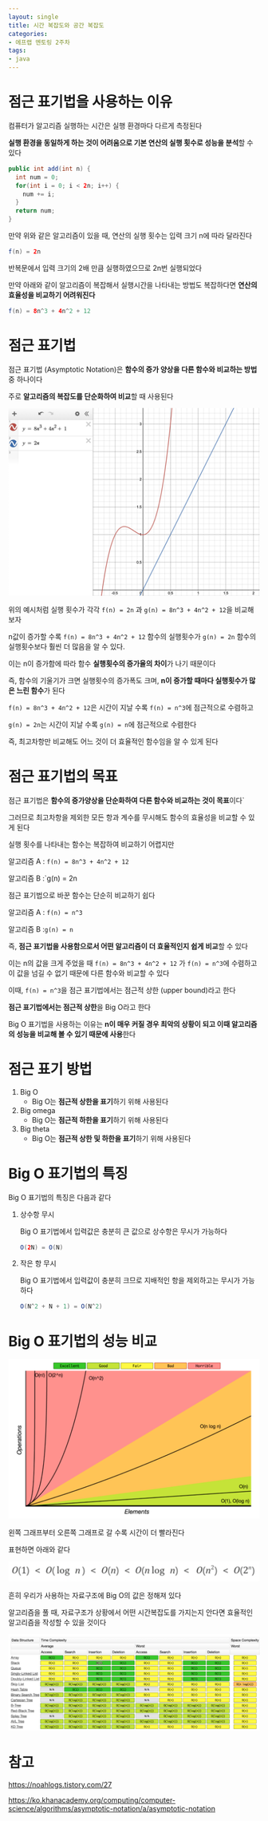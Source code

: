 ```yaml
---
layout: single
title: 시간 복잡도와 공간 복잡도
categories:
- 에프랩 멘토링 2주차
tags:
- java
---
```




# 점근 표기법을 사용하는 이유

컴퓨터가 알고리즘 실행하는 시간은 실행 환경마다 다르게 측정된다

**실행 환경을 동일하게 하는 것이 어려움으로 기본 연산의 실행 횟수로 성능을 분석**할 수 있다

```java
public int add(int n) {
  int num = 0;
  for(int i = 0; i < 2n; i++) {
    num += i;
  }
  return num;
}
```

만약 위와 같은 알고리즘이 있을 때, 연산의 실행 횟수는 입력 크기 n에 따라 달라진다

```java
f(n) = 2n
```

반복문에서 입력 크기의 2배 만큼 실행하였으므로 2n번 실행되었다



만약 아래와 같이 알고리즘이 복잡해서 실행시간을 나타내는 방법도 복잡하다면 **연산의 효율성을 비교하기 어려워진다**

```java
f(n) = 8n^3 + 4n^2 + 12
```



# 점근 표기법

점근 표기법 (Asymptotic Notation)은 **함수의 증가 양상을 다른 함수와 비교하는 방법** 중 하나이다

주로 **알고리즘의 복잡도를 단순화하여 비교**할 때 사용된다

![image-20220419230946887](https://raw.githubusercontent.com/bgpark82/image/master/images/image-20220419230946887.png)

위의 예시처럼 실행 횟수가 각각 `f(n) = 2n` 과 `g(n) = 8n^3 + 4n^2 + 12`을 비교해보자

n값이 증가할 수록 `f(n) = 8n^3 + 4n^2 + 12` 함수의 실행횟수가 `g(n) = 2n` 함수의 실행횟수보다 훨씬 더 많음을 알 수 있다.

이는 n이 증가함에 따라 함수 **실행횟수의 증가율의 차이**가 나기 때문이다

즉, 함수의 기울기가 크면 실행횟수의 증가폭도 크며, **n이 증가할 때마다 실행횟수가 많은 느린 함수**가 된다

`f(n) = 8n^3 + 4n^2 + 12`은 시간이 지날 수록 `f(n) = n^3`에 점근적으로 수렴하고

`g(n) = 2n`는 시간이 지날 수록 `g(n) = n`에 점근적으로 수렴한다

즉, 최고차항만 비교해도 어느 것이 더 효율적인 함수임을 알 수 있게 된다



# 점근 표기법의 목표

점근 표기법은 **함수의 증가양상을 단순화하여 다른 함수와 비교하는 것이 목표**이다`

그러므로 최고차항을 제외한 모든 항과 계수를 무시해도 함수의 효율성을 비교할 수 있게 된다



실행 횟수를 나타내는 함수는 복잡하여 비교하기 어렵지만

알고리즘 A : `f(n) = 8n^3 + 4n^2 + 12`

알고리즘 B :`g(n) = 2n



점근 표기법으로 바꾼 함수는 단순히 비교하기 쉽다

알고리즘 A : `f(n) = n^3`

알고리즘 B :`g(n) = n`



즉, **점근 표기법을 사용함으로서 어떤 알고리즘이 더 효율적인지 쉽게 비교**할 수 있다

이는 n의 값을 크게 주었을 때 `f(n) = 8n^3 + 4n^2 + 12` 가 `f(n) = n^3`에 수렴하고 이 값을 넘길 수 없기 때문에 다른 함수와 비교할 수 있다

이때, `f(n) = n^3`을 점근 표기법에서는 점근적 상한 (upper bound)라고 한다

**점근 표기법에서는 점근적 상한**을 Big O라고 한다

Big O 표기법을 사용하는 이유는 **n이 매우 커질 경우 최악의 상황이 되고 이때 알고리즘의 성능을 비교해 볼 수 있기 때문에 사용**한다



# 점근 표기 방법

1. Big O 
   - Big O는 **점근적 상한을 표기**하기 위해 사용된다
2. Big omega
   - Big O는 **점근적 하한을 표기**하기 위해 사용된다
3. Big theta
   - Big O는 **점근적 상한 및 하한을 표기**하기 위해 사용된다

# Big O 표기법의 특징

Big O 표기법의 특징은 다음과 같다

1. 상수항 무시

   Big O 표기법에서 입력값은 충분히 큰 값으로 상수항은 무시가 가능하다

   ```java
   O(2N) = O(N)
   ```

2. 작은 항 무시

   Big O 표기법에서 입력값이 충분히 크므로 지배적인 항을 제외하고는 무시가 가능하다

   ```java
   O(N^2 + N + 1) = O(N^2)
   ```

   

# Big O 표기법의 성능 비교

![image-20220416234858834](https://raw.githubusercontent.com/bgpark82/image/master/images/image-20220416234858834.png)

왼쪽 그래프부터 오른쪽 그래프로 갈 수록 시간이 더 빨라진다

표현하면 아래와 같다

![image-20220416234957738](https://raw.githubusercontent.com/bgpark82/image/master/images/image-20220416234957738.png)

흔히 우리가 사용하는 자료구조에 Big O의 값은 정해져 있다

알고리즘을 풀 때, 자료구조가 상황에서 어떤 시간복잡도를 가지는지 안다면 효율적인 알고리즘을 작성할 수 있을 것이다

![image-20220416234914312](https://raw.githubusercontent.com/bgpark82/image/master/images/image-20220416234914312.png)

# 참고

https://noahlogs.tistory.com/27

https://ko.khanacademy.org/computing/computer-science/algorithms/asymptotic-notation/a/asymptotic-notation